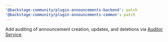 ```yaml
---
'@backstage-community/plugin-announcements-backend': patch
'@backstage-community/plugin-announcements-common': patch
---
```


Add auditing of announcement creation, updates, and deletions via [Auditor Service](https://backstage.io/docs/backend-system/core-services/auditor/).
